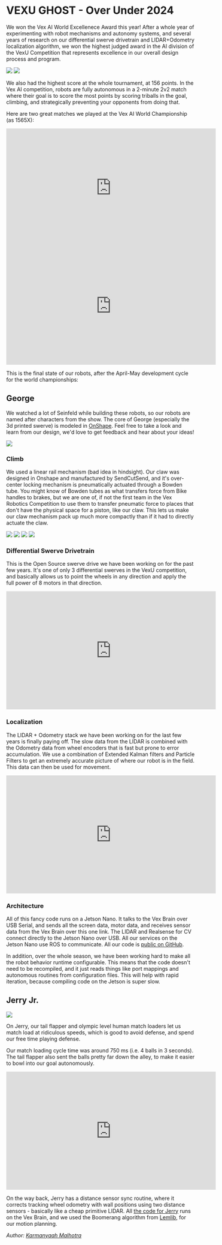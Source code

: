 # VEXU GHOST - Over Under 2024
<!-- Tone: straightforward, happy, conversational-->

We won the Vex AI World Excellenece Award this year! After a whole year of experimenting with robot mechanisms and autonomy systems, and several years of research on our differential swerve drivetrain and LIDAR+Odometry localization algorithm, we won the highest judged award in the AI division of the VexU Competition that represents excellence in our overall design process and program.

![](images/blog/2024-09-05-Vexu/ai-team.jpg)
![](images/blog/2024-09-05-Vexu/worlds-team.jpg)

We also had the highest score at the whole tournament, at 156 points. In the Vex AI competition, robots are fully autonomous in a 2-minute 2v2 match where their goal is to score the most points by scoring triballs in the goal, climbing, and strategically preventing your opponents from doing that.

Here are two great matches we played at the Vex AI World Championship (as 1565X):
<iframe width="560" height="315" src="https://www.youtube-nocookie.com/embed/lveCbHu9vZY?si=hbXeQvtnVvPY_dlD" title="YouTube video player" frameborder="0" allow="accelerometer; autoplay; clipboard-write; encrypted-media; gyroscope; picture-in-picture; web-share" referrerpolicy="strict-origin-when-cross-origin" allowfullscreen></iframe>
<iframe width="560" height="315" src="https://www.youtube-nocookie.com/embed/XaM9dtznvAA?si=Nqtmu5cJBkfu_6v9&amp;start=10" title="YouTube video player" frameborder="0" allow="accelerometer; autoplay; clipboard-write; encrypted-media; gyroscope; picture-in-picture; web-share" referrerpolicy="strict-origin-when-cross-origin" allowfullscreen></iframe>

This is the final state of our robots, after the April-May development cycle for the world championships:
## George

We watched a lot of Seinfeld while building these robots, so our robots are named after characters from the show. The core of George (especially the 3d printed swerve) is modeled in [OnShape](https://cad.onshape.com/documents/70b7a1ae517b6bf8e2919d3b/w/920e944e8181494d2740434a/e/66846745e2ebff627009c277). Feel free to take a look and learn from our design, we'd love to get feedback and hear about your ideas!

![](images/blog/2024-09-05-Vexu/george-1.jpg)

### Climb

We used a linear rail mechanism (bad idea in hindsight). Our claw was designed in Onshape and manufactured by SendCutSend, and it's over-center locking mechanism is pneumatically actuated through a Bowden tube. You might know of Bowden tubes as what transfers force from Bike handles to brakes, but we are one of, if not the first team in the Vex Robotics Competition to use them to transfer pneumatic force to places that don't have the physical space for a piston, like our claw. This lets us make our claw mechanism pack up much more compactly than if it had to directly actuate the claw. 

![](images/blog/2024-09-05-Vexu/claw_front.jpg)
![](images/blog/2024-09-05-Vexu/claw_back.jpg)
![](images/blog/2024-09-05-Vexu/climb.jpg)
![](images/blog/2024-09-05-Vexu/climb-2.jpg)

### Differential Swerve Drivetrain

This is the Open Source swerve drive we have been working on for the past few years. It's one of only 3 differential swerves in the VexU competition, and basically allows us to point the wheels in any direction and apply the full power of 8 motors in that direction.  

<iframe width="560" height="315" src="https://www.youtube-nocookie.com/embed/cQff9kw8H_A?si=WhawgCP-wOJTQP6I" title="YouTube video player" frameborder="0" allow="accelerometer; autoplay; clipboard-write; encrypted-media; gyroscope; picture-in-picture; web-share" referrerpolicy="strict-origin-when-cross-origin" allowfullscreen></iframe>

### Localization

The LIDAR + Odometry stack we have been working on for the last few years is finally paying off. The slow data from the LIDAR is combined with the Odometry data from wheel encoders that is fast but prone to error accumulation. We use a combination of Extended Kalman filters and Particle Filters to get an extremely accurate picture of where our robot is in the field. This data can then be used for movement.  

<iframe width="560" height="315" src="https://www.youtube-nocookie.com/embed/3ybfoQ8x2II?si=_eshhzjp_bogbrHv&amp;start=10" title="YouTube video player" frameborder="0" allow="accelerometer; autoplay; clipboard-write; encrypted-media; gyroscope; picture-in-picture; web-share" referrerpolicy="strict-origin-when-cross-origin" allowfullscreen></iframe>

### Architecture

All of this fancy code runs on a Jetson Nano. It talks to the Vex Brain over USB Serial, and sends all the screen data, motor data, and receives sensor data from the Vex Brain over this one link. The LIDAR and Realsense for CV connect directly to the Jetson Nano over USB. All our services on the Jetson Nano use ROS to communicate. All our code is [public on GitHub](https://github.com/VEXU-GHOST/VEXU_GHOST).

In addition, over the whole season, we have been working hard to make all the robot behavior runtime configurable. This means that the code doesn't need to be recompiled, and it just reads things like port mappings and autonomous routines from configuration files. This will help with rapid iteration, because compiling code on the Jetson is super slow.

## Jerry Jr.

![](images/blog/2024-09-05-Vexu/jerry-1.jpg)

On Jerry, our tail flapper and olympic level human match loaders let us match load at ridiculous speeds, which is good to avoid defense, and spend our free time playing defense.

Our match loading cycle time was around 750 ms (i.e. 4 balls in 3 seconds). The tail flapper also sent the balls pretty far down the alley, to make it easier to bowl into our goal autonomously.

<iframe width="560" height="315" src="https://www.youtube-nocookie.com/embed/vObnoM0E_0g?si=nbCW7HKCGWWhGRm1" title="YouTube video player" frameborder="0" allow="accelerometer; autoplay; clipboard-write; encrypted-media; gyroscope; picture-in-picture; web-share" referrerpolicy="strict-origin-when-cross-origin" allowfullscreen></iframe>

On the way back, Jerry has a distance sensor sync routine, where it corrects tracking wheel odometry with wall positions using two distance sensors - basically like a cheap primitive LIDAR. All [the code for Jerry](https://github.com/VEXU-GHOST/vexu_tank) runs on the Vex Brain, and we used the Boomerang algorithm from [Lemlib](https://github.com/LemLib/LemLib/), for our motion planning.

*Author: [Karmanyaah Malhotra](https://karmanyaah.malhotra.cc/)*

